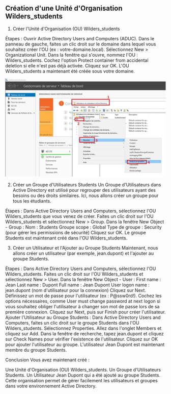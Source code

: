 ## Création d'une Unité d'Organisation Wilders_students
 
1. Créer l'Unité d'Organisation (OU) Wilders_students

Étapes :
Ouvrir Active Directory Users and Computers (ADUC).
Dans le panneau de gauche, faites un clic droit sur le domaine dans lequel vous souhaitez créer l'OU (ex : votre-domaine.local).
Sélectionnez New > Organizational Unit.
Dans la fenêtre qui s'ouvre, nommez l'OU : Wilders_students.
Cochez l'option Protect container from accidental deletion si elle n'est pas déjà activée.
Cliquez sur OK.
L'OU Wilders_students a maintenant été créée sous votre domaine.

![Texte alternatif](creer-unite-organisation-active-directory.jpg)

2. Créer un Groupe d'Utilisateurs Students
Un Groupe d'Utilisateurs dans Active Directory est utilisé pour regrouper des utilisateurs ayant des besoins ou des droits similaires. Ici, nous allons créer un groupe pour tous les étudiants.

Étapes :
Dans Active Directory Users and Computers, sélectionnez l'OU Wilders_students que vous venez de créer.
Faites un clic droit sur l'OU Wilders_students et sélectionnez New > Group.
Dans la fenêtre New Object - Group :
Nom : Students
Groupe scope : Global
Type de groupe : Security (pour gérer les permissions de sécurité)
Cliquez sur OK.
Le groupe Students est maintenant créé dans l'OU Wilders_students.

3. Créer un Utilisateur et l'Ajouter au Groupe Students
Maintenant, nous allons créer un utilisateur (par exemple, jean.dupont) et l'ajouter au groupe Students.

Étapes :
Dans Active Directory Users and Computers, sélectionnez l'OU Wilders_students.
Faites un clic droit sur l'OU Wilders_students et sélectionnez New > User.
Dans la fenêtre New Object - User :
First name : Jean
Last name : Dupont
Full name : Jean Dupont
User logon name : jean.dupont (nom d'utilisateur pour la connexion)
Cliquez sur Next.
Définissez un mot de passe pour l'utilisateur (ex : P@ssw0rd!).
Cochez les options nécessaires, comme User must change password at next logon si vous souhaitez obliger l'utilisateur à changer son mot de passe lors de sa première connexion.
Cliquez sur Next, puis sur Finish pour créer l'utilisateur.
Ajouter l'Utilisateur au Groupe Students :
Dans Active Directory Users and Computers, faites un clic droit sur le groupe Students dans l'OU Wilders_students.
Sélectionnez Properties.
Allez dans l'onglet Members et cliquez sur Add.
Dans la fenêtre de recherche, tapez jean.dupont et cliquez sur Check Names pour vérifier l'existence de l'utilisateur.
Cliquez sur OK pour ajouter l'utilisateur au groupe.
L'utilisateur Jean Dupont est maintenant membre du groupe Students.

Conclusion
Vous avez maintenant créé :

Une Unité d'Organisation (OU) Wilders_students.
Un Groupe d'Utilisateurs Students.
Un Utilisateur Jean Dupont qui a été ajouté au groupe Students.
Cette organisation permet de gérer facilement les utilisateurs et groupes dans votre environnement Active Directory.
